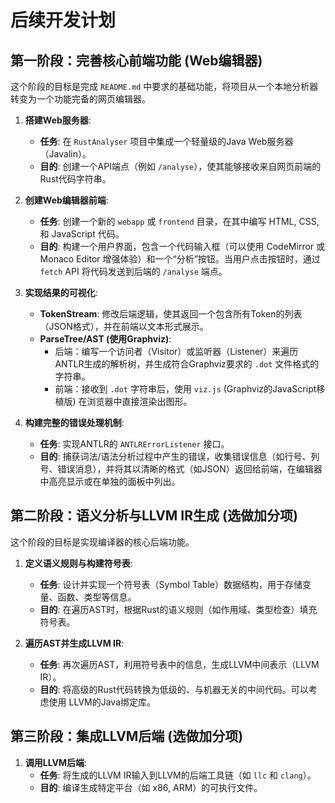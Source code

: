 # 后续开发计划

## 第一阶段：完善核心前端功能 (Web编辑器)

这个阶段的目标是完成 `README.md` 中要求的基础功能，将项目从一个本地分析器转变为一个功能完备的网页编辑器。

1.  **搭建Web服务器**:
    *   **任务**: 在 `RustAnalyser` 项目中集成一个轻量级的Java Web服务器（Javalin）。
    *   **目的**: 创建一个API端点（例如 `/analyse`），使其能够接收来自网页前端的Rust代码字符串。

2.  **创建Web编辑器前端**:
    *   **任务**: 创建一个新的 `webapp` 或 `frontend` 目录，在其中编写 HTML, CSS, 和 JavaScript 代码。
    *   **目的**: 构建一个用户界面，包含一个代码输入框（可以使用 CodeMirror 或 Monaco Editor 增强体验）和一个“分析”按钮。当用户点击按钮时，通过 `fetch` API 将代码发送到后端的 `/analyse` 端点。

3.  **实现结果的可视化**:
    *   **TokenStream**: 修改后端逻辑，使其返回一个包含所有Token的列表（JSON格式），并在前端以文本形式展示。
    *   **ParseTree/AST (使用Graphviz)**:
        *   后端：编写一个访问者（Visitor）或监听器（Listener）来遍历ANTLR生成的解析树，并生成符合Graphviz要求的 `.dot` 文件格式的字符串。
        *   前端：接收到 `.dot` 字符串后，使用 `viz.js` (Graphviz的JavaScript移植版) 在浏览器中直接渲染出图形。

4.  **构建完整的错误处理机制**:
    *   **任务**: 实现ANTLR的 `ANTLRErrorListener` 接口。
    *   **目的**: 捕获词法/语法分析过程中产生的错误，收集错误信息（如行号、列号、错误消息），并将其以清晰的格式（如JSON）返回给前端，在编辑器中高亮显示或在单独的面板中列出。

## 第二阶段：语义分析与LLVM IR生成 (选做加分项)

这个阶段的目标是实现编译器的核心后端功能。

1.  **定义语义规则与构建符号表**:
    *   **任务**: 设计并实现一个符号表（Symbol Table）数据结构，用于存储变量、函数、类型等信息。
    *   **目的**: 在遍历AST时，根据Rust的语义规则（如作用域、类型检查）填充符号表。

2.  **遍历AST并生成LLVM IR**:
    *   **任务**: 再次遍历AST，利用符号表中的信息，生成LLVM中间表示（LLVM IR）。
    *   **目的**: 将高级的Rust代码转换为低级的、与机器无关的中间代码。可以考虑使用 LLVM的Java绑定库。

## 第三阶段：集成LLVM后端 (选做加分项)

1.  **调用LLVM后端**:
    *   **任务**: 将生成的LLVM IR输入到LLVM的后端工具链（如 `llc` 和 `clang`）。
    *   **目的**: 编译生成特定平台（如 x86, ARM）的可执行文件。
